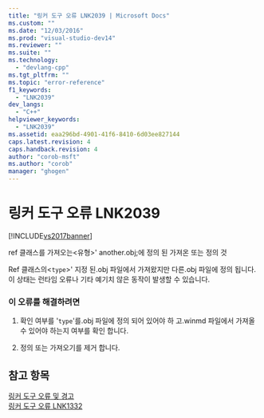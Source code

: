 ```yaml
---
title: "링커 도구 오류 LNK2039 | Microsoft Docs"
ms.custom: ""
ms.date: "12/03/2016"
ms.prod: "visual-studio-dev14"
ms.reviewer: ""
ms.suite: ""
ms.technology: 
  - "devlang-cpp"
ms.tgt_pltfrm: ""
ms.topic: "error-reference"
f1_keywords: 
  - "LNK2039"
dev_langs: 
  - "C++"
helpviewer_keywords: 
  - "LNK2039"
ms.assetid: eaa296bd-4901-41f6-8410-6d03ee827144
caps.latest.revision: 4
caps.handback.revision: 4
author: "corob-msft"
ms.author: "corob"
manager: "ghogen"
---
```

# 링커 도구 오류 LNK2039
[!INCLUDE[vs2017banner](../../assembler/inline/includes/vs2017banner.md)]

ref 클래스를 가져오는\<유형\>' another.obj;에 정의 된 가져온 또는 정의 것  
  
 Ref 클래스의\<`type`\>' 지정 된.obj 파일에서 가져왔지만 다른.obj 파일에 정의 됩니다.  이 상태는 런타임 오류나 기타 예기치 않은 동작이 발생할 수 있습니다.  
  
### 이 오류를 해결하려면  
  
1.  확인 여부를 '`type`'를.obj 파일에 정의 되어 있어야 하 고.winmd 파일에서 가져올 수 있어야 하는지 여부를 확인 합니다.  
  
2.  정의 또는 가져오기를 제거 합니다.  
  
## 참고 항목  
 [링커 도구 오류 및 경고](../../error-messages/tool-errors/linker-tools-errors-and-warnings.md)   
 [링커 도구 오류 LNK1332](../../error-messages/tool-errors/linker-tools-error-lnk1332.md)